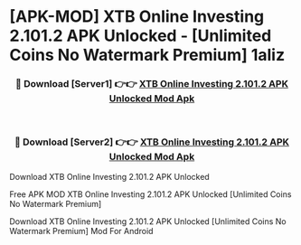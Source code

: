 # [APK-MOD] XTB Online Investing 2.101.2 APK Unlocked - [Unlimited Coins No Watermark Premium] 1aliz



<div align="center">
<h3>🔴 Download [Server1] 👉👉 <a href="https://momento.my/?title=XTB_Online_Investing_2.101.2_APK_Unlocked">XTB Online Investing 2.101.2 APK Unlocked Mod Apk</a></h3><br>

<h3>🔴 Download [Server2] 👉👉 <a href="https://momento.my/?title=XTB_Online_Investing_2.101.2_APK_Unlocked">XTB Online Investing 2.101.2 APK Unlocked Mod Apk</a></h3>
</div>



Download XTB Online Investing 2.101.2 APK Unlocked 

Free APK MOD XTB Online Investing 2.101.2 APK Unlocked [Unlimited Coins No Watermark Premium]

Download XTB Online Investing 2.101.2 APK Unlocked [Unlimited Coins No Watermark Premium] Mod For Android
